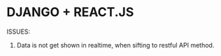 # DJANGO + REACT.JS
ISSUES:
1. Data is not get shown in realtime, when sifting to restful API method.
